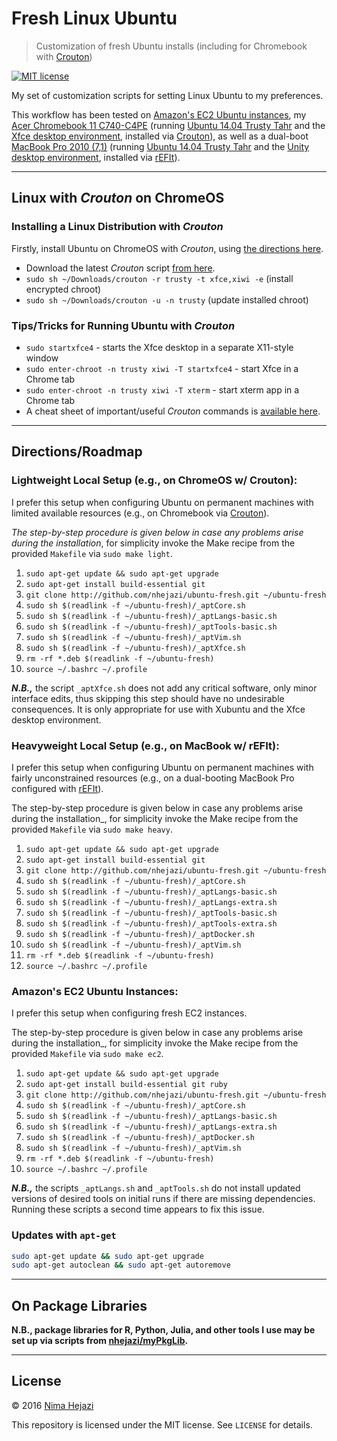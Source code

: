 # Fresh Linux Ubuntu

> Customization of fresh Ubuntu installs (including for Chromebook with
[Crouton](https://github.com/dnschneid/crouton))

[![MIT license](http://img.shields.io/badge/license-MIT-brightgreen.svg)](http://opensource.org/licenses/MIT)

My set of customization scripts for setting Linux Ubuntu to my preferences.

This workflow has been tested on [Amazon's EC2 Ubuntu
instances](https://aws.amazon.com/marketplace/pp/B00JV9JBDS), my [Acer
Chromebook 11 C740-C4PE](http://www.acer.com/ac/en/US/content/model/NX.EF2AA.002)
(running [Ubuntu 14.04 Trusty Tahr](http://releases.ubuntu.com/14.04/) and
the [Xfce desktop environment](http://www.xfce.org/), installed via
[Crouton](https://github.com/dnschneid/crouton)), as well as a dual-boot
[MacBook Pro 2010 (7,1)](https://support.apple.com/kb/sp583?locale=en_US)
(running [Ubuntu 14.04 Trusty Tahr](http://releases.ubuntu.com/14.04/) and the
[Unity desktop environment](https://unity.ubuntu.com/),
installed via [rEFIt](http://refit.sourceforge.net/)).

---

## Linux with _Crouton_ on ChromeOS

### Installing a Linux Distribution with _Crouton_
Firstly, install Ubuntu on ChromeOS with _Crouton_, using [the directions
here](https://www.linux.com/learn/tutorials/795730-how-to-easily-install-ubuntu-on-chromebook-with-crouton).
  * Download the latest _Crouton_ script [from here](https://goo.gl/fd3zc).
  * `sudo sh ~/Downloads/crouton -r trusty -t xfce,xiwi -e` (install encrypted chroot)
  * `sudo sh ~/Downloads/crouton -u -n trusty` (update installed chroot)

### Tips/Tricks for Running Ubuntu with _Crouton_
  * `sudo startxfce4` - starts the Xfce desktop in a separate X11-style window
  * `sudo enter-chroot -n trusty xiwi -T startxfce4` - start Xfce in a Chrome tab
  * `sudo enter-chroot -n trusty xiwi -T xterm` - start xterm app in a Chrome tab
  * A cheat sheet of important/useful _Crouton_ commands is [available
    here](https://github.com/dnschneid/crouton/wiki/Crouton-Command-Cheat-Sheet).

---

## Directions/Roadmap

### Lightweight Local Setup (e.g., on ChromeOS w/ Crouton):
I prefer this setup when configuring Ubuntu on permanent machines with limited
available resources (e.g., on Chromebook via
[Crouton](https://github.com/dnschneid/crouton)).

_The step-by-step procedure is given below in case any problems arise during the
installation_, for simplicity invoke the Make recipe from the provided
`Makefile` via `sudo make light`.

1. `sudo apt-get update && sudo apt-get upgrade`
2. `sudo apt-get install build-essential git`
3. `git clone http://github.com/nhejazi/ubuntu-fresh.git ~/ubuntu-fresh`
4. `sudo sh $(readlink -f ~/ubuntu-fresh)/_aptCore.sh`
5. `sudo sh $(readlink -f ~/ubuntu-fresh)/_aptLangs-basic.sh`
6. `sudo sh $(readlink -f ~/ubuntu-fresh)/_aptTools-basic.sh`
7. `sudo sh $(readlink -f ~/ubuntu-fresh)/_aptVim.sh`
8. `sudo sh $(readlink -f ~/ubuntu-fresh)/_aptXfce.sh`
9. `rm -rf *.deb $(readlink -f ~/ubuntu-fresh)`
10. `source ~/.bashrc ~/.profile`


**_N.B.,_** the script `_aptXfce.sh` does not add any critical software, only
minor interface edits, thus skipping this step should have no undesirable
consequences. It is only appropriate for use with Xubuntu and the Xfce desktop
environment.


### Heavyweight Local Setup (e.g., on MacBook w/ rEFIt):
I prefer this setup when configuring Ubuntu on permanent machines with fairly
unconstrained resources (e.g., on a dual-booting MacBook Pro configured with
[rEFIt](http://refit.sourceforge.net/)).

The step-by-step procedure is given below in case any problems arise during the
installation_, for simplicity invoke the Make recipe from the provided
`Makefile` via `sudo make heavy`.

1. `sudo apt-get update && sudo apt-get upgrade`
2. `sudo apt-get install build-essential git`
3. `git clone http://github.com/nhejazi/ubuntu-fresh.git ~/ubuntu-fresh`
4. `sudo sh $(readlink -f ~/ubuntu-fresh)/_aptCore.sh`
5. `sudo sh $(readlink -f ~/ubuntu-fresh)/_aptLangs-basic.sh`
6. `sudo sh $(readlink -f ~/ubuntu-fresh)/_aptLangs-extra.sh`
7. `sudo sh $(readlink -f ~/ubuntu-fresh)/_aptTools-basic.sh`
8. `sudo sh $(readlink -f ~/ubuntu-fresh)/_aptTools-extra.sh`
9. `sudo sh $(readlink -f ~/ubuntu-fresh)/_aptDocker.sh`
10. `sudo sh $(readlink -f ~/ubuntu-fresh)/_aptVim.sh`
11. `rm -rf *.deb $(readlink -f ~/ubuntu-fresh)`
12. `source ~/.bashrc ~/.profile`


### Amazon's EC2 Ubuntu Instances:
I prefer this setup when configuring fresh EC2 instances.

The step-by-step procedure is given below in case any problems arise during the
installation_, for simplicity invoke the Make recipe from the provided
`Makefile` via `sudo make ec2`.

1. `sudo apt-get update && sudo apt-get upgrade`
2. `sudo apt-get install build-essential git ruby`
3. `git clone http://github.com/nhejazi/ubuntu-fresh.git ~/ubuntu-fresh`
4. `sudo sh $(readlink -f ~/ubuntu-fresh)/_aptCore.sh`
5. `sudo sh $(readlink -f ~/ubuntu-fresh)/_aptLangs-basic.sh`
6. `sudo sh $(readlink -f ~/ubuntu-fresh)/_aptLangs-extra.sh`
7. `sudo sh $(readlink -f ~/ubuntu-fresh)/_aptDocker.sh`
8. `sudo sh $(readlink -f ~/ubuntu-fresh)/_aptVim.sh`
9. `rm -rf *.deb $(readlink -f ~/ubuntu-fresh)`
10. `source ~/.bashrc ~/.profile`


**_N.B.,_** the scripts `_aptLangs.sh` and `_aptTools.sh` do not install updated
versions of desired tools on initial runs if there are missing dependencies.
Running these scripts a second time appears to fix this issue.


### Updates with `apt-get`
```bash
sudo apt-get update && sudo apt-get upgrade
sudo apt-get autoclean && sudo apt-get autoremove
```

---

## On Package Libraries

__N.B., package libraries for R, Python, Julia, and other tools I use may be set
up via scripts from [nhejazi/myPkgLib](https://github.com/nhejazi/myPkgLib).__

---

## License

&copy; 2016 [Nima Hejazi](http://nimahejazi.org)

This repository is licensed under the MIT license. See `LICENSE` for details.
